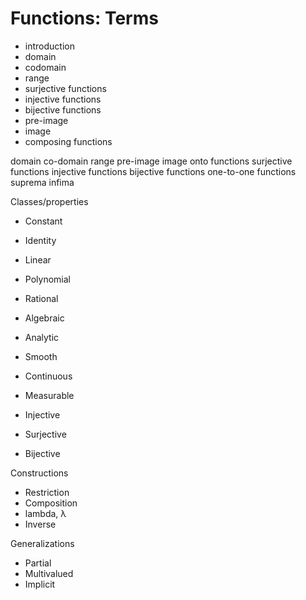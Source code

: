 # Functions: Terms

- introduction
- domain
- codomain
- range
- surjective functions
- injective functions
- bijective functions
- pre-image
- image
- composing functions


domain
co-domain
range
pre-image
image
onto functions
surjective functions
injective functions
bijective functions
one-to-one functions
suprema
infima

Classes/properties 
- Constant
- Identity

- Linear
- Polynomial
- Rational

- Algebraic
- Analytic
- Smooth
- Continuous
- Measurable
- Injective
- Surjective
- Bijective


Constructions  
- Restriction
- Composition
- lambda, λ
- Inverse

Generalizations  
- Partial
- Multivalued
- Implicit